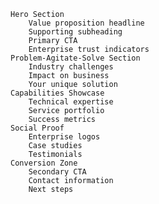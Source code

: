     Hero Section
        Value proposition headline
        Supporting subheading
        Primary CTA
        Enterprise trust indicators
    Problem-Agitate-Solve Section
        Industry challenges
        Impact on business
        Your unique solution
    Capabilities Showcase
        Technical expertise
        Service portfolio
        Success metrics
    Social Proof
        Enterprise logos
        Case studies
        Testimonials
    Conversion Zone
        Secondary CTA
        Contact information
        Next steps
